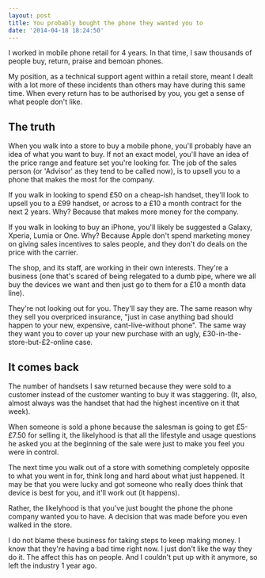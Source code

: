 ```yaml
---
layout: post
title: You probably bought the phone they wanted you to
date: '2014-04-18 18:24:50'
---
```


I worked in mobile phone retail for 4 years. In that time, I saw thousands of people buy, return, praise and bemoan phones. 

My position, as a technical support agent within a retail store, meant I dealt with a lot more of these incidents than others may have during this same time. When every return has to be authorised by you, you get a sense of what people don't like.

## The truth

When you walk into a store to buy a mobile phone, you'll probably have an idea of what you want to buy. If not an exact model, you'll have an idea of the price range and feature set you're looking for. The job of the sales person (or 'Advisor' as they tend to be called now), is to upsell you to a phone that makes the most for the company.

If you walk in looking to spend £50 on a cheap-ish handset, they'll look to upsell you to a £99 handset, or across to a £10 a month contract for the next 2 years. Why? Because that makes more money for the company. 

If you walk in looking to buy an iPhone, you'll likely be suggested a Galaxy, Xperia, Lumia or One. Why? Because Apple don't spend marketing money on giving sales incentives to sales people, and they don't do deals on the price with the carrier. 

The shop, and its staff, are working in their own interests. They're a business (one that's scared of being relegated to a dumb pipe, where we all buy the devices we want and then just go to them for a £10 a month data line).

They're not looking out for you. They'll say they are. The same reason why they sell you overpriced insurance, "just in case anything bad should happen to your new, expensive, cant-live-without phone". The same way they want you to cover up your new purchase with an ugly, £30-in-the-store-but-£2-online case.

## It comes back

The number of handsets I saw returned because they were sold to a customer instead of the customer wanting to buy it was staggering. (It, also, almost always was the handset that had the highest incentive on it that week).

When someone is sold a phone because the salesman is going to get £5-£7.50 for selling it, the likelyhood is that all the lifestyle and usage questions he asked you at the beginning of the sale were just to make you feel you were in control.

The next time you walk out of a store with something completely opposite to what you went in for, think long and hard about what just happened. It may be that you were lucky and got someone who really does think that device is best for you, and it'll work out (it happens). 

Rather, the likelyhood is that you've just bought the phone the phone company wanted you to have. A decision that was made before you even walked in the store. 

I do not blame these business for taking steps to keep making money. I know that they're having a bad time right now. I just don't like the way they do it. The affect this has on people. And I couldn't put up with it anymore, so left the industry 1 year ago. 